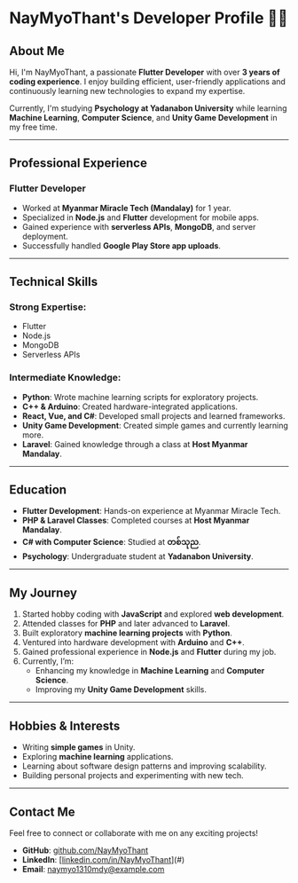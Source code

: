 # NayMyoThant's Developer Profile 👨‍💻

## **About Me**
Hi, I'm NayMyoThant, a passionate **Flutter Developer** with over **3 years of coding experience**. I enjoy building efficient, user-friendly applications and continuously learning new technologies to expand my expertise.

Currently, I'm studying **Psychology at Yadanabon University** while learning **Machine Learning**, **Computer Science**, and **Unity Game Development** in my free time.

---

## **Professional Experience**
### **Flutter Developer**
- Worked at **Myanmar Miracle Tech (Mandalay)** for 1 year.
- Specialized in **Node.js** and **Flutter** development for mobile apps.
- Gained experience with **serverless APIs**, **MongoDB**, and server deployment.
- Successfully handled **Google Play Store app uploads**.

---

## **Technical Skills**
### **Strong Expertise:**
- Flutter
- Node.js
- MongoDB
- Serverless APIs

### **Intermediate Knowledge:**
- **Python**: Wrote machine learning scripts for exploratory projects.
- **C++ & Arduino**: Created hardware-integrated applications.
- **React, Vue, and C#**: Developed small projects and learned frameworks.
- **Unity Game Development**: Created simple games and currently learning more.
- **Laravel**: Gained knowledge through a class at **Host Myanmar Mandalay**.

---

## **Education**
- **Flutter Development**: Hands-on experience at Myanmar Miracle Tech.
- **PHP & Laravel Classes**: Completed courses at **Host Myanmar Mandalay**.
- **C# with Computer Science**: Studied at **တစ်သုည**.
- **Psychology**: Undergraduate student at **Yadanabon University**.

---

## **My Journey**
1. Started hobby coding with **JavaScript** and explored **web development**.
2. Attended classes for **PHP** and later advanced to **Laravel**.
3. Built exploratory **machine learning projects** with **Python**.
4. Ventured into hardware development with **Arduino** and **C++**.
5. Gained professional experience in **Node.js** and **Flutter** during my job.
6. Currently, I’m:
   - Enhancing my knowledge in **Machine Learning** and **Computer Science**.
   - Improving my **Unity Game Development** skills.

---

## **Hobbies & Interests**
- Writing **simple games** in Unity.
- Exploring **machine learning** applications.
- Learning about software design patterns and improving scalability.
- Building personal projects and experimenting with new tech.

---

## **Contact Me**
Feel free to connect or collaborate with me on any exciting projects!

- **GitHub**: [github.com/NayMyoThant](https://github.com/AmraNK9)  
- **LinkedIn**: [[linkedin.com/in/NayMyoThant](https://www.linkedin.com/in/nay-myo-614633249/)](#)  
- **Email**: naymyo1310mdy@example.com  
